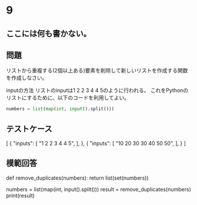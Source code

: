 # 9
ここには何も書かない。
---
## 問題

リストから重複する(2個以上ある)要素を削除して新しいリストを作成する関数を作成しなさい。

inputの方法
リストのinputは1 2 2 3 4 4 5のように行われる。
これをPythonのリストにするために、以下のコードを利用してよい。
```python
numbers = list(map(int, input().split()))
```

## テストケース

[
	{
		"inputs": 
		[
			"1 2 2 3 4 4 5",
		],
	},
	{
		"inputs": 
		[
			"10 20 30 30 40 50 50",
		],
	}
]


## 模範回答
def remove_duplicates(numbers):
    return list(set(numbers))

numbers = list(map(int, input().split()))
result = remove_duplicates(numbers)
print(result)
